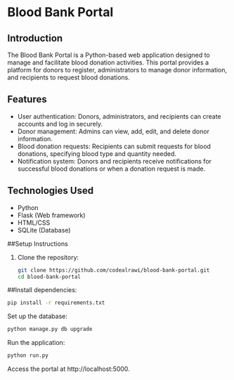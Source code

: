 # Blood Bank Portal

## Introduction
The Blood Bank Portal is a Python-based web application designed to manage and facilitate blood donation activities. This portal provides a platform for donors to register, administrators to manage donor information, and recipients to request blood donations.

## Features
- User authentication: Donors, administrators, and recipients can create accounts and log in securely.
- Donor management: Admins can view, add, edit, and delete donor information.
- Blood donation requests: Recipients can submit requests for blood donations, specifying blood type and quantity needed.
- Notification system: Donors and recipients receive notifications for successful blood donations or when a donation request is made.

## Technologies Used
- Python
- Flask (Web framework)
- HTML/CSS
- SQLite (Database)

##Setup Instructions
1. Clone the repository:
   ```bash
   git clone https://github.com/codealrawi/blood-bank-portal.git
   cd blood-bank-portal

##Install dependencies:
```bash
pip install -r requirements.txt
```
Set up the database:
```bash
python manage.py db upgrade
```
Run the application:
```bash
python run.py
```
Access the portal at http://localhost:5000.
